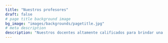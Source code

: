 ```yaml
---
title: "Nuestros profesores"
draft: false
# page title background image
bg_image: "images/backgrounds/pagetitle.jpg"
# meta description
description: "Nuestros docentes altamente calificados para brindar una educación de calidad."
---
```

